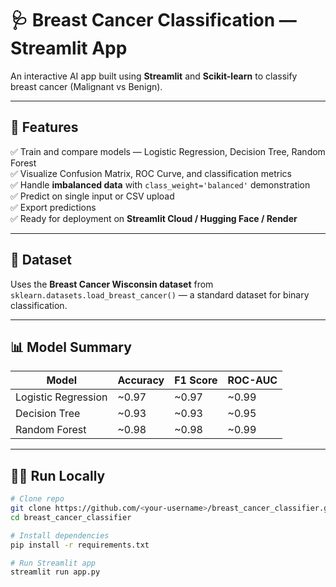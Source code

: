 # 🩺 Breast Cancer Classification — Streamlit App

An interactive AI app built using **Streamlit** and **Scikit-learn** to classify breast cancer (Malignant vs Benign).

---

## 🚀 Features

✅ Train and compare models — Logistic Regression, Decision Tree, Random Forest  
✅ Visualize Confusion Matrix, ROC Curve, and classification metrics  
✅ Handle **imbalanced data** with `class_weight='balanced'` demonstration  
✅ Predict on single input or CSV upload  
✅ Export predictions  
✅ Ready for deployment on **Streamlit Cloud / Hugging Face / Render**

---

## 🧠 Dataset

Uses the **Breast Cancer Wisconsin dataset** from `sklearn.datasets.load_breast_cancer()` — a standard dataset for binary classification.

---

## 📊 Model Summary

| Model | Accuracy | F1 Score | ROC-AUC |
|--------|-----------|-----------|-----------|
| Logistic Regression | ~0.97 | ~0.97 | ~0.99 |
| Decision Tree | ~0.93 | ~0.93 | ~0.95 |
| Random Forest | ~0.98 | ~0.98 | ~0.99 |

---

## 🏃‍♂️ Run Locally

```bash
# Clone repo
git clone https://github.com/<your-username>/breast_cancer_classifier.git
cd breast_cancer_classifier

# Install dependencies
pip install -r requirements.txt

# Run Streamlit app
streamlit run app.py
